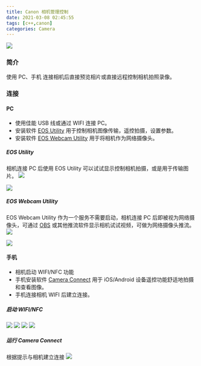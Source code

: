 ```yaml
---
title: Canon 相机管理控制
date: 2021-03-08 02:45:55
tags: [c++,canon]
categories: Camera
---
```

<img src="https://sadness96.github.io/images/blog/camera-ManageControl/ewu-banner-wide.jpg"/>

<!-- more -->
### 简介
使用 PC、手机 连接相机后直接预览相片或直接远程控制相机拍照录像。

### 连接
#### PC
* 使用佳能 USB 线或通过 WIFI 连接 PC。
* 安装软件 [EOS Utility](https://cweb.canon.jp/eos/software/eu.html) 用于控制相机图像传输，遥控拍摄，设置参数。
* 安装软件 [EOS Webcam Utility](https://cweb.canon.jp/eos/software/ewu.html) 用于将相机作为网络摄像头。

##### EOS Utility
相机连接 PC 后使用 EOS Utility 可以试试显示控制相机拍摄，或是用于传输图片。
<img src="https://sadness96.github.io/images/blog/camera-ManageControl/EOSUtilityLogin.jpg"/>

<img src="https://sadness96.github.io/images/blog/camera-ManageControl/EOSUtility.jpg"/>

##### EOS Webcam Utility
EOS Webcam Utility 作为一个服务不需要启动，相机连接 PC 后即被视为网络摄像头，可通过 [OBS](https://obsproject.com/) 或其他推流软件显示相机试试视频，可做为网络摄像头推流。
<img src="https://sadness96.github.io/images/blog/camera-ManageControl/EOSWebcamUtilitySetting.jpg"/>

<img src="https://sadness96.github.io/images/blog/camera-ManageControl/EOSWebcamUtility.jpg"/>

#### 手机
* 相机启动 WIFI/NFC 功能
* 手机安装软件 [Camera Connect](https://cweb.canon.jp/eos/software/cc.html) 用于 iOS/Android 设备遥控功能舒适地拍摄和查看图像。
* 手机连接相机 WIFI 后建立连接。

##### 启动 WIFI/NFC
<img src="https://sadness96.github.io/images/blog/camera-ManageControl/wifi_1.jpg"/>

<img src="https://sadness96.github.io/images/blog/camera-ManageControl/wifi_2.jpg"/>

<img src="https://sadness96.github.io/images/blog/camera-ManageControl/wifi_3.jpg"/>

<img src="https://sadness96.github.io/images/blog/camera-ManageControl/wifi_4.jpg"/>

##### 运行 Camera Connect
根据提示与相机建立连接
<img src="https://sadness96.github.io/images/blog/camera-ManageControl/CameraConnect.jpg"/>